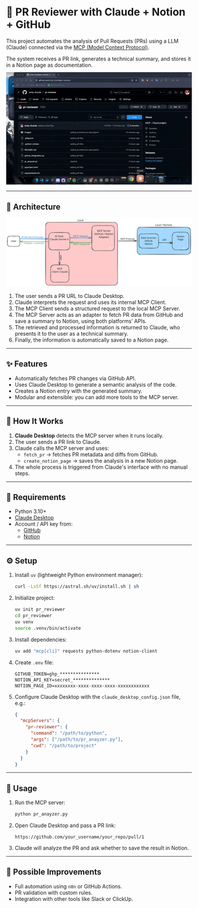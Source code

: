 # 🤖 PR Reviewer with Claude + Notion + GitHub

This project automates the analysis of Pull Requests (PRs) using a LLM (Claude) connected via the [MCP (Model Context Protocol)](https://www.datacamp.com/es/tutorial/mcp-model-context-protocol). 

The system receives a PR link, generates a technical summary, and stores it in a Notion page as documentation.
![image](images/pr-reviewer-lk.gif)


---

## 🧩 Architecture
![image](images/pr-reviewer.svg)

1.	The user sends a PR URL to Claude Desktop.
2.	Claude interprets the request and uses its internal MCP Client.
3.	The MCP Client sends a structured request to the local MCP Server.
4.	The MCP Server acts as an adapter to fetch PR data from GitHub and save a summary to Notion, using both platforms’ APIs.
5.	The retrieved and processed information is returned to Claude, who presents it to the user as a technical summary.
6.	Finally, the information is automatically saved to a Notion page.
---

## ✨ Features

- Automatically fetches PR changes via GitHub API.
- Uses Claude Desktop to generate a semantic analysis of the code.
- Creates a Notion entry with the generated summary.
- Modular and extensible: you can add more tools to the MCP server.

---

## 🚀 How It Works

1. **Claude Desktop** detects the MCP server when it runs locally.
2. The user sends a PR link to Claude.
3. Claude calls the MCP server and uses:
   - `fetch_pr` → fetches PR metadata and diffs from GitHub.
   - `create_notion_page` → saves the analysis in a new Notion page.
4. The whole process is triggered from Claude's interface with no manual steps.

---

## 🔧 Requirements

- Python 3.10+
- [Claude Desktop](https://claude.ai/)
- Account / API key from:
  - [GitHub](https://github.com/settings/tokens)
  - [Notion](https://www.notion.so/my-integrations)

---

## ⚙️ Setup

1. Install `uv` (lightweight Python environment manager):
   ```bash
   curl -LsSf https://astral.sh/uv/install.sh | sh
   ```

2. Initialize project:
   ```bash
   uv init pr_reviewer
   cd pr_reviewer
   uv venv
   source .venv/bin/activate
   ```

3. Install dependencies:
   ```bash
   uv add "mcp[cli]" requests python-dotenv notion-client
   ```

4. Create `.env` file:
   ```env
   GITHUB_TOKEN=ghp_***************
   NOTION_API_KEY=secret_**************
   NOTION_PAGE_ID=xxxxxxxx-xxxx-xxxx-xxxx-xxxxxxxxxxxx
   ```

5. Configure Claude Desktop with the `claude_desktop_config.json` file, e.g.:
   ```json
   {
     "mcpServers": {
       "pr-reviewer": {
         "command": "/path/to/python",
         "args": ["/path/to/pr_anayzer.py"],
         "cwd": "/path/to/project"
       }
     }
   }
   ```

---

## 🧪 Usage

1. Run the MCP server:
   ```bash
   python pr_anayzer.py
   ```

2. Open Claude Desktop and pass a PR link:
   ```
   https://github.com/your_username/your_repo/pull/1
   ```

3. Claude will analyze the PR and ask whether to save the result in Notion.

---

## 📌 Possible Improvements

- Full automation using `n8n` or GitHub Actions.
- PR validation with custom rules.
- Integration with other tools like Slack or ClickUp.

